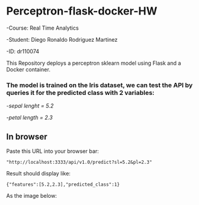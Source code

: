 # Perceptron-flask-docker-HW

-Course: Real Time Analytics

-Student: Diego Ronaldo Rodriguez Martinez

-ID: dr110074 

This Repository deploys a perceptron sklearn model using Flask and a Docker container.

### The model is trained on the Iris dataset, we can test the API by queries it for the predicted class with 2 variables:

-*sepal lenght = 5.2*

-*petal length = 2.3*

## In browser 

Paste this URL into your browser bar:

`"http://localhost:3333/api/v1.0/predict?sl=5.2&pl=2.3"`

Result should display like:
```
{"features":[5.2,2.3],"predicted_class":1}
```

As the image below:





